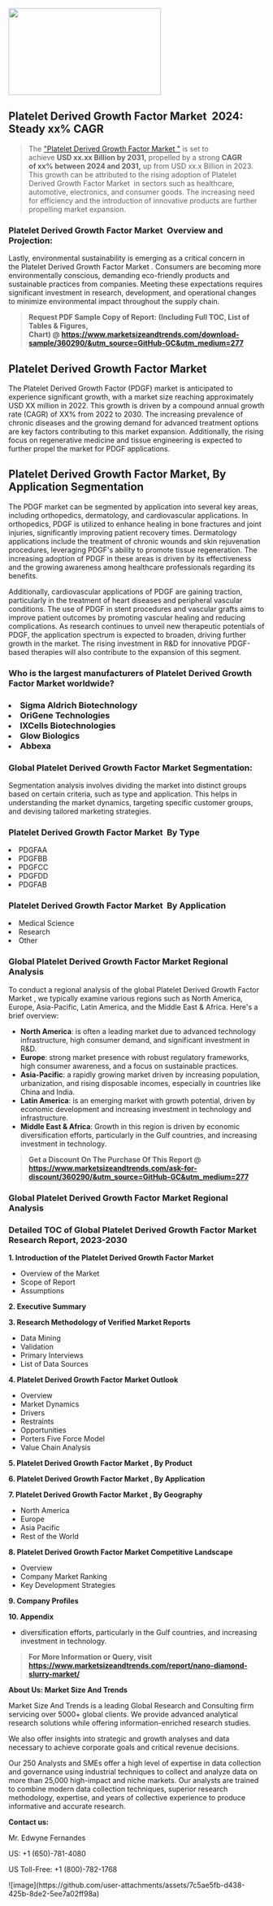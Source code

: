 <p><img class="alignnone size-medium wp-image-20088" src="https://ffe5etoiles.com/wp-content/uploads/2024/12/MST1-300x171.png" alt="" width="300" height="171" /></p><h2 id="ember46" class="ember-view reader-text-block__heading-2">Platelet Derived Growth Factor Market &nbsp;2024: Steady&nbsp;xx% CAGR</h2><blockquote id="ember47" class="ember-view reader-text-block__blockquote">The&nbsp;<a class="app-aware-link " href="https://www.marketsizeandtrends.com/download-sample/360290/&utm_source=GitHub-GC&utm_medium=277" target="_blank" data-test-app-aware-link="">"Platelet Derived Growth Factor Market "</a>&nbsp;is set to achieve&nbsp;<strong>USD&nbsp;xx.xx&nbsp;Billion by 2031,</strong>&nbsp;propelled by a strong&nbsp;<strong>CAGR of&nbsp;xx% between 2024 and 2031,</strong>&nbsp;up from USD xx.x Billion in 2023. This growth can be attributed to the rising adoption of&nbsp;Platelet Derived Growth Factor Market &nbsp;in sectors such as healthcare, automotive, electronics, and consumer goods. The increasing need for efficiency and the introduction of innovative products are further propelling market expansion.</blockquote><h3 id="ember48" class="ember-view reader-text-block__heading-3">Platelet Derived Growth Factor Market &nbsp;Overview and Projection:</h3><p id="ember49" class="ember-view reader-text-block__paragraph">Lastly, environmental sustainability is emerging as a critical concern in the&nbsp;Platelet Derived Growth Factor Market . Consumers are becoming more environmentally conscious, demanding eco-friendly products and sustainable practices from companies. Meeting these expectations requires significant investment in research, development, and operational changes to minimize environmental impact throughout the supply chain.</p><blockquote id="ember50" class="ember-view reader-text-block__blockquote"><strong>Request PDF Sample Copy of Report: (Including Full TOC, List of Tables &amp; Figures, Chart)&nbsp;@&nbsp;<strong><a href="https://www.marketsizeandtrends.com/download-sample/360290/&utm_source=GitHub-GC&utm_medium=277" target="_blank">https://www.marketsizeandtrends.com/download-sample/360290/&utm_source=GitHub-GC&utm_medium=277</a></strong></strong></blockquote><h3 class=""> <h2>Platelet Derived Growth Factor Market</h2><p>The Platelet Derived Growth Factor (PDGF) market is anticipated to experience significant growth, with a market size reaching approximately USD XX million in 2022. This growth is driven by a compound annual growth rate (CAGR) of XX% from 2022 to 2030. The increasing prevalence of chronic diseases and the growing demand for advanced treatment options are key factors contributing to this market expansion. Additionally, the rising focus on regenerative medicine and tissue engineering is expected to further propel the market for PDGF applications.</p><h2>Platelet Derived Growth Factor Market, By Application Segmentation</h2><p>The PDGF market can be segmented by application into several key areas, including orthopedics, dermatology, and cardiovascular applications. In orthopedics, PDGF is utilized to enhance healing in bone fractures and joint injuries, significantly improving patient recovery times. Dermatology applications include the treatment of chronic wounds and skin rejuvenation procedures, leveraging PDGF's ability to promote tissue regeneration. The increasing adoption of PDGF in these areas is driven by its effectiveness and the growing awareness among healthcare professionals regarding its benefits.</p><p>Additionally, cardiovascular applications of PDGF are gaining traction, particularly in the treatment of heart diseases and peripheral vascular conditions. The use of PDGF in stent procedures and vascular grafts aims to improve patient outcomes by promoting vascular healing and reducing complications. As research continues to unveil new therapeutic potentials of PDGF, the application spectrum is expected to broaden, driving further growth in the market. The rising investment in R&D for innovative PDGF-based therapies will also contribute to the expansion of this segment.</p></h3><h3 id="" class="">Who is the largest manufacturers of&nbsp;Platelet Derived Growth Factor Market  worldwide?</h3><h3 class=""></Li><Li>Sigma Aldrich Biotechnology</Li><Li> OriGene Technologies</Li><Li> IXCells Biotechnologies</Li><Li> Glow Biologics</Li><Li> Abbexa</h3><h3 id="ember53" class="ember-view reader-text-block__heading-3">Global&nbsp;Platelet Derived Growth Factor Market  Segmentation:</h3><p id="ember54" class="ember-view reader-text-block__paragraph">Segmentation analysis involves dividing the market into distinct groups based on certain criteria, such as type and application. This helps in understanding the market dynamics, targeting specific customer groups, and devising tailored marketing strategies.</p><h3 id="" class="">Platelet Derived Growth Factor Market &nbsp;By Type</h3><p></Li><Li>PDGFAA</Li><Li> PDGFBB</Li><Li> PDGFCC</Li><Li> PDGFDD</Li><Li> PDGFAB</p><h3 id="" class="">Platelet Derived Growth Factor Market &nbsp;By Application</h3><p class=""></Li><Li>Medical Science</Li><Li> Research</Li><Li> Other</p><h3 id="ember62" class="ember-view reader-text-block__heading-3">Global Platelet Derived Growth Factor Market  Regional Analysis</h3><p id="ember63" class="ember-view reader-text-block__paragraph">To conduct a regional analysis of the global Platelet Derived Growth Factor Market , we typically examine various regions such as North America, Europe, Asia-Pacific, Latin America, and the Middle East &amp; Africa. Here's a brief overview:</p><ul><li><strong>North America</strong>: is often a leading market due to advanced technology infrastructure, high consumer demand, and significant investment in R&amp;D.</li><li><strong>Europe</strong>: strong market presence with robust regulatory frameworks, high consumer awareness, and a focus on sustainable practices.</li><li><strong>Asia-Pacific</strong>: a rapidly growing market driven by increasing population, urbanization, and rising disposable incomes, especially in countries like China and India.</li><li><strong>Latin America</strong>: is an emerging market with growth potential, driven by economic development and increasing investment in technology and infrastructure.</li><li><strong>Middle East &amp; Africa</strong>: Growth in this region is driven by economic diversification efforts, particularly in the Gulf countries, and increasing investment in technology.</li></ul><blockquote id="ember61" class="ember-view reader-text-block__blockquote"><strong>Get a Discount On The Purchase Of This Report @ <strong><a href="https://html-cleaner.com/" target="">https://www.marketsizeandtrends.com/ask-for-discount/360290/&utm_source=GitHub-GC&utm_medium=277</a></strong></strong></blockquote><h3 id="ember62" class="ember-view reader-text-block__heading-3">Global Platelet Derived Growth Factor Market  Regional Analysis</h3><h3 id="" class="">Detailed TOC of Global Platelet Derived Growth Factor Market  Research Report, 2023-2030</h3><p id="" class=""><strong>1. Introduction of the Platelet Derived Growth Factor Market </strong></p><ul><li>Overview of the Market</li><li>Scope of Report</li><li>Assumptions</li></ul><p id="" class=""><strong>2. Executive Summary</strong></p><p id="" class=""><strong>3. Research Methodology of Verified Market Reports</strong></p><ul><li>Data Mining</li><li>Validation</li><li>Primary Interviews</li><li>List of Data Sources</li></ul><p id="" class=""><strong>4. Platelet Derived Growth Factor Market  Outlook</strong></p><ul><li>Overview</li><li>Market Dynamics</li><li>Drivers</li><li>Restraints</li><li>Opportunities</li><li>Porters Five Force Model</li><li>Value Chain Analysis</li></ul><p id="" class=""><strong>5. Platelet Derived Growth Factor Market , By Product</strong></p><p id="" class=""><strong>6. Platelet Derived Growth Factor Market , By Application</strong></p><p id="" class=""><strong>7. Platelet Derived Growth Factor Market , By Geography</strong></p><ul><li>North America</li><li>Europe</li><li>Asia Pacific</li><li>Rest of the World</li></ul><p id="" class=""><strong>8. Platelet Derived Growth Factor Market  Competitive Landscape</strong></p><ul><li>Overview</li><li>Company Market Ranking</li><li>Key Development Strategies</li></ul><p id="" class=""><strong>9. Company Profiles</strong></p><p id="" class=""><strong>10. Appendix</strong></p><ul><li>diversification efforts, particularly in the Gulf countries, and increasing investment in technology.</li></ul><blockquote id="ember65" class="ember-view reader-text-block__blockquote"><strong>For More Information or Query, visit <strong><strong><a href="https://html-cleaner.com/" target="">https://www.marketsizeandtrends.com/report/nano-diamond-slurry-market/</a></strong></strong></strong></blockquote><p id="" class=""><strong>About Us: Market Size And Trends</strong></p><p id="" class="">Market Size And Trends is a leading Global Research and Consulting firm servicing over 5000+ global clients. We provide advanced analytical research solutions while offering information-enriched research studies.</p><p id="" class="">We also offer insights into strategic and growth analyses and data necessary to achieve corporate goals and critical revenue decisions.</p><p id="" class="">Our 250 Analysts and SMEs offer a high level of expertise in data collection and governance using industrial techniques to collect and analyze data on more than 25,000 high-impact and niche markets. Our analysts are trained to combine modern data collection techniques, superior research methodology, expertise, and years of collective experience to produce informative and accurate research.</p><p id="" class=""><strong>Contact us:</strong></p><p id="" class="">Mr. Edwyne Fernandes</p><p id="" class="">US: +1 (650)-781-4080</p><p id="" class="">US Toll-Free: +1 (800)-782-1768</p>
![image](https://github.com/user-attachments/assets/7c5ae5fb-d438-425b-8de2-5ee7a02ff98a)
